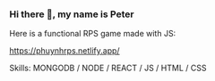 ### Hi there 👋, my name is Peter

Here is a functional RPS game made with JS:

https://phuynhrps.netlify.app/

Skills: MONGODB / NODE / REACT / JS / HTML / CSS
